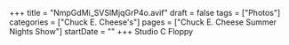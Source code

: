 +++
title = "NmpGdMi_SVSlMjqGrP4o.avif"
draft = false
tags = ["Photos"]
categories = ["Chuck E. Cheese's"]
pages = ["Chuck E. Cheese Summer Nights Show"]
startDate = ""
+++
Studio C Floppy
